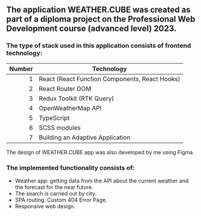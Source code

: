 ## The application WEATHER.CUBE was created as part of a diploma project on the Professional Web Development course (advanced level) 2023.


### The type of stack used in this application consists of frontend technology:

| Number |                  Technology                   |
|-------:|-----------------------------------------------|
|       1| React (React Function Components, React Hooks)|
|       2| React Router DOM                              |
|       3| Redux Toolkit (RTK Query)                     |
|       4| OpenWeatherMap API                            |
|       5| TypeScript                                    |
|       6| SCSS modules                                  |
|       7| Building an Adaptive Application              |

The design of WEATHER.CUBE app was also developed by me using Figma.

### The implemented functionality consists of:
- Weather app: getting data from the API about the current weather and the forecast for the near future.
- The search is carried out by city.
- SPA routing. Custom 404 Error Page.
- Responsive web design.
